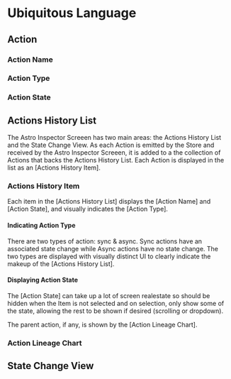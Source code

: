 # Ubiquitous Language

## Action

### Action Name

### Action Type

### Action State

## Actions History List

The Astro Inspector Screeen has two main areas: the Actions History List and the State Change View.
As each Action is emitted by the Store and received by the Astro Inspector Screeen, it is added to a
the collection of Actions that backs the Actions History List. Each Action is displayed in the list as
an [Actions History Item].

### Actions History Item

Each item in the [Actions History List] displays the [Action Name] and [Action State], and visually indicates the [Action Type].

#### Indicating Action Type

There are two types of action: sync & async. Sync actions have an associated state change while Async
actions have no state change. The two types are displayed with visually distinct UI to clearly indicate
the makeup of the [Actions History List].

#### Displaying Action State

The [Action State] can take up a lot of screen realestate so should be hidden when the Item is not
selected and on selection, only show some of the state, allowing the rest to be shown if desired
(scrolling or dropdown).

The parent action, if any, is shown by the [Action Lineage Chart].

### Action Lineage Chart

## State Change View
